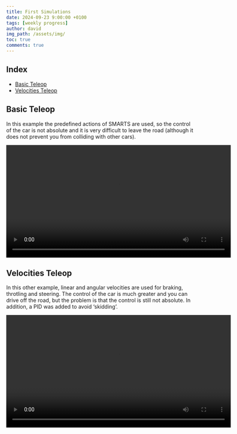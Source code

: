 ```yaml
---
title: First Simulations
date: 2024-09-23 9:00:00 +0100
tags: [weekly progress]
author: david
img_path: /assets/img/
toc: true
comments: true
---
```


## Index

- [Basic Teleop](#basic-teleop)
- [Velocities Teleop](#velocities-teleop)

## Basic Teleop

In this example the predefined actions of SMARTS are used, so the control of the car is not absolute and it is very difficult to leave the road (although it does not prevent you from colliding with other cars).


<video width="600" controls>
  <source src="/assets/videos/simple_actions.mp4" type="video/mp4">
</video>

## Velocities Teleop

In this other example, linear and angular velocities are used for braking, throtling and steering. The control of the car is much greater and you can drive off the road, but the problem is that the control is still not absolute. In addition, a PID was added to avoid ‘skidding’.


<video width="600" controls>
  <source src="/assets/videos/teleop_velocities.mp4" type="video/mp4">
</video>